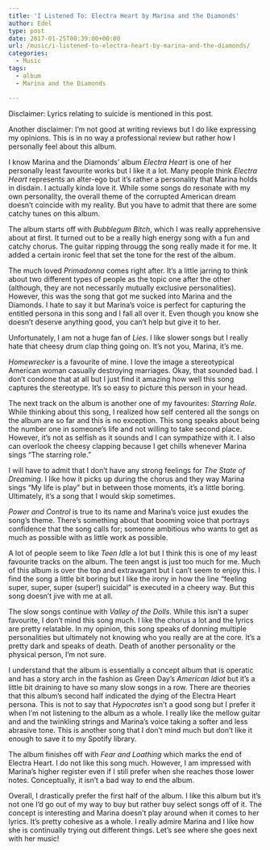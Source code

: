 ```yaml
---
title: 'I Listened To: Electra Heart by Marina and the Diamonds'
author: Edel
type: post
date: 2017-01-25T00:39:00+00:00
url: /music/i-listened-to-electra-heart-by-marina-and-the-diamonds/
categories:
  - Music
tags:
  - album
  - Marina and the Diamonds

---
```

Disclaimer: Lyrics relating to suicide is mentioned in this post.

Another disclaimer: I&#8217;m not good at writing reviews but I do like expressing my opinions. This is in no way a professional review but rather how I personally feel about this album.

I know Marina and the Diamonds&#8217; album _Electra Heart_ is one of her personally least favourite works but I like it a lot. Many people think _Electra Heart_ represents an alter-ego but it&#8217;s rather a personality that Marina holds in disdain. I actually kinda love it. While some songs do resonate with my own personality, the overall theme of the corrupted American dream doesn&#8217;t coincide with my reality. But you have to admit that there are some catchy tunes on this album.

The album starts off with _Bubblegum Bitch_, which I was really apprehensive about at first. It turned out to be a really high energy song with a fun and catchy chorus. The guitar ripping througg the song really made it for me. It added a certain ironic feel that set the tone for the rest of the album.

The much loved _Primadonna_ comes right after. It&#8217;s a little jarring to think about two different types of people as the topic one after the other (although, they are not necessarily mutually exclusive personalities). However, this was the song that got me sucked into Marina and the Diamonds. I hate to say it but Marina&#8217;s voice is perfect for capturing the entitled persona in this song and I fall all over it. Even though you know she doesn&#8217;t deserve anything good, you can&#8217;t help but give it to her.

Unfortunately, I am not a huge fan of _Lies_. I like slower songs but I really hate that cheesy drum clap thing going on. It&#8217;s not you, Marina, it&#8217;s me.

_Homewrecker_ is a favourite of mine. I love the image a stereotypical American woman casually destroying marriages. Okay, that sounded bad. I don&#8217;t condone that at all but I just find it amazing how well this song captures the stereotype. It&#8217;s so easy to picture this person in your head.

The next track on the album is another one of my favourites: _Starring Role_. While thinking about this song, I realized how self centered all the songs on the album are so far and this is no exception. This song speaks about being the number one in someone&#8217;s life and not willing to take second place. However, it&#8217;s not as selfish as it sounds and I can sympathize with it. I also can overlook the cheesy clapping because I get chills whenever Marina sings &#8220;The starring role.&#8221;

I will have to admit that I don&#8217;t have any strong feelings for _The State of Dreaming_. I like how it picks up during the chorus and they way Marina sings &#8220;My life is play&#8221; but in between those moments, it&#8217;s a little boring. Ultimately, it&#8217;s a song that I would skip sometimes.

_Power and Control_ is true to its name and Marina&#8217;s voice just exudes the song&#8217;s theme. There&#8217;s something about that booming voice that portrays confidence that the song calls for; someone ambitious who wants to get as much as possible with as little work as possible.

A lot of people seem to like _Teen Idle_ a lot but I think this is one of my least favourite tracks on the album. The teen angst is just too much for me. Much of this album is over the top and extravagant but I can&#8217;t seem to enjoy this. I find the song a little bit boring but I like the irony in how the line &#8220;feeling super, super, super (super!) suicidal&#8221; is executed in a cheery way. But this song doesn&#8217;t jive with me at all.

The slow songs continue with _Valley of the Dolls_. While this isn&#8217;t a super favourite, I don&#8217;t mind this song much. I like the chorus a lot and the lyrics are pretty relatable. In my opinion, this song speaks of donning multiple personalities but ultimately not knowing who you really are at the core. It&#8217;s a pretty dark and speaks of death. Death of another personality or the physical person, I&#8217;m not sure.

I understand that the album is essentially a concept album that is operatic and has a story arch in the fashion as Green Day&#8217;s _American Idiot_ but it&#8217;s a little bit draining to have so many slow songs in a row. There are theories that this album&#8217;s second half indicated the dying of the Electra Heart persona. This is not to say that _Hypocrates_ isn&#8217;t a good song but I prefer it when I&#8217;m not listening to the album as a whole. I really like the mellow guitar and and the twinkling strings and Marina&#8217;s voice taking a softer and less abrasive tone. This is another song that I don&#8217;t mind much but don&#8217;t like it enough to save it to my Spotify library.

The album finishes off with _Fear and Loathing_ which marks the end of Electra Heart. I do not like this song much. However, I am impressed with Marina&#8217;s higher register even if I still prefer when she reaches those lower notes. Conceptually, it isn&#8217;t a bad way to end the album.

Overall, I drastically prefer the first half of the album. I like this album but it&#8217;s not one I&#8217;d go out of my way to buy but rather buy select songs off of it. The concept is interesting and Marina doesn&#8217;t play around when it comes to her lyrics. It&#8217;s pretty cohesive as a whole. I really admire Marina and I like how she is continually trying out different things. Let&#8217;s see where she goes next with her music!